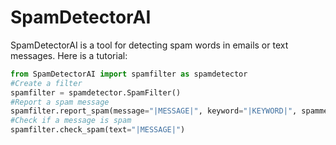 # SpamDetectorAI
SpamDetectorAI is a tool for detecting spam words in emails or text messages.
Here is a tutorial:
```py
from SpamDetectorAI import spamfilter as spamdetector
#Create a filter
spamfilter = spamdetector.SpamFilter()
#Report a spam message
spamfilter.report_spam(message="|MESSAGE|", keyword="|KEYWORD|", spammer="|SPAMMER|")
#Check if a message is spam
spamfilter.check_spam(text="|MESSAGE|")
```
